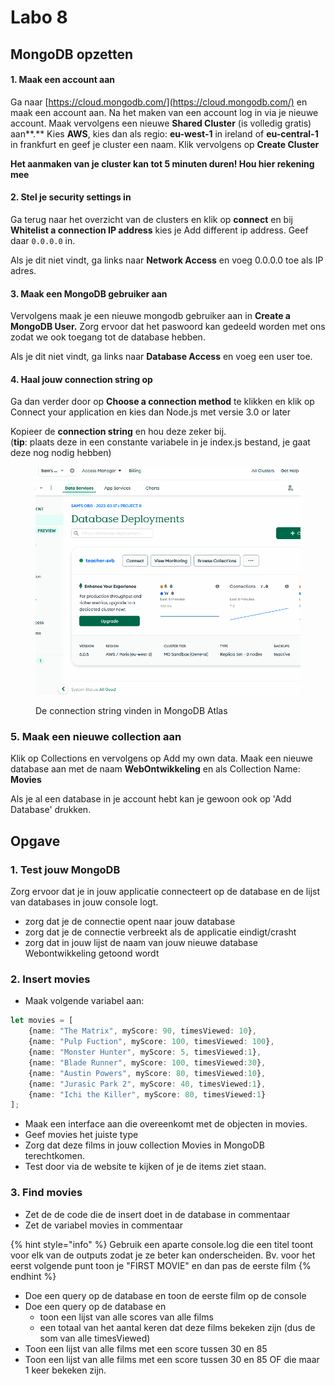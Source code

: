 # Labo 8



## MongoDB opzetten

#### 1. Maak een account aan

Ga naar [https://cloud.mongodb.com/](https://cloud.mongodb.com/) en maak een account aan. Na het maken van een account log in via je nieuwe account. Maak vervolgens een nieuwe **Shared Cluster** (is volledig gratis) aan**.**  Kies **AWS**, kies dan als regio: **eu-west-1** in ireland of **eu-central-1** in frankfurt en geef je cluster een naam. Klik vervolgens op **Create Cluster**

**Het aanmaken van je cluster kan tot 5 minuten duren! Hou hier rekening mee**

#### 2. Stel je security settings in

Ga terug naar het overzicht van de clusters en klik op **connect** en bij **Whitelist a connection IP address** kies je Add different ip address. Geef daar `0.0.0.0` in.&#x20;

Als je dit niet vindt, ga links naar **Network Access** en voeg 0.0.0.0 toe als IP adres.

#### 3. Maak een MongoDB gebruiker aan

Vervolgens maak je een nieuwe mongodb gebruiker aan in **Create a MongoDB User.** Zorg ervoor dat het paswoord kan gedeeld worden met ons zodat we ook toegang tot de database hebben.&#x20;

Als je dit niet vindt, ga links naar **Database Access** en voeg een user toe.

#### 4. Haal jouw connection string op

Ga dan verder door op **Choose a connection method** te klikken en klik op Connect your application en kies dan Node.js met versie 3.0 or later

Kopieer de **connection string** en hou deze zeker bij. \
(**tip**: plaats deze in een constante variabele in je index.js bestand, je gaat deze nog nodig hebben)

<figure><img src="../.gitbook/assets/mongo-db-uri.gif" alt=""><figcaption><p>De connection string vinden in MongoDB Atlas</p></figcaption></figure>

### **5**. Maak een nieuwe collection aan

Klik op Collections en vervolgens op Add my own data. Maak een nieuwe database aan met de naam **WebOntwikkeling** en als Collection Name: **Movies**

Als je al een database in je account hebt kan je gewoon ook op 'Add Database' drukken.

## Opgave

### 1. Test jouw MongoDB

Zorg ervoor dat je in jouw applicatie connecteert op de database en de lijst van databases in jouw console logt.&#x20;

* zorg dat je  de connectie opent naar jouw database
* zorg dat je de connectie verbreekt als de applicatie eindigt/crasht
* zorg dat in jouw lijst de naam van jouw nieuwe database Webontwikkeling getoond wordt&#x20;

### 2. Insert movies

* Maak volgende variabel aan:

```typescript
let movies = [
    {name: "The Matrix", myScore: 90, timesViewed: 10},
    {name: "Pulp Fuction", myScore: 100, timesViewed: 100},
    {name: "Monster Hunter", myScore: 5, timesViewed:1},
    {name: "Blade Runner", myScore: 100, timesViewed:30},
    {name: "Austin Powers", myScore: 80, timesViewed:10},
    {name: "Jurasic Park 2", myScore: 40, timesViewed:1},
    {name: "Ichi the Killer", myScore: 80, timesViewed:1}
];
```

* Maak een interface aan die overeenkomt met de objecten in movies.&#x20;
* Geef movies het juiste type
* Zorg dat deze films in jouw collection Movies in MongoDB terechtkomen.
* Test door via de website te kijken of je de items ziet staan.

### 3. Find movies

* Zet de de code die de insert doet in de database in commentaar
* Zet de variabel movies in commentaar

{% hint style="info" %}
Gebruik een aparte console.log die een titel toont voor elk van de outputs zodat je ze beter kan onderscheiden. Bv. voor het eerst volgende punt toon je "FIRST MOVIE" en dan pas de eerste film
{% endhint %}

* Doe een query op de database en toon de eerste film op de console
* Doe een  query op de database en&#x20;
  * toon een lijst van alle scores van alle films
  * een totaal van het aantal keren dat deze films bekeken zijn (dus de som van alle timesViewed)
* Toon een lijst van alle films met een score tussen 30 en 85
* Toon een lijst van alle films met een score tussen 30 en 85 OF die maar 1 keer bekeken zijn.

